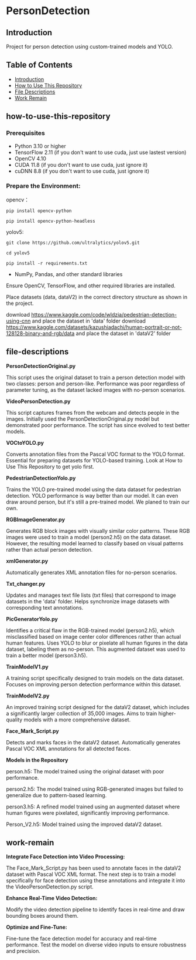 # PersonDetection

## Introduction
Project for person detection using custom-trained models and YOLO. 


## Table of Contents
- [Introduction](#introduction)
- [How to Use This Repository](#how-to-use-this-repository)
- [File Descriptions](#file-descriptions)
- [Work Remain](#work-remain)

## how-to-use-this-repository

### Prerequisites
- Python 3.10 or higher
- TensorFlow 2.11 (if you don't want to use cuda, just use lastest version)
- OpenCV 4.10
- CUDA 11.8 (if you don't want to use cuda, just ignore it)
- cuDNN 8.8 (if you don't want to use cuda, just ignore it)

### Prepare the Environment:
opencv：

`pip install opencv-python`

`pip install opencv-python-headless`



yolov5:

`git clone https://github.com/ultralytics/yolov5.git`

`cd yolov5`

`pip install -r requirements.txt`

- NumPy, Pandas, and other standard libraries



Ensure OpenCV, TensorFlow, and other required libraries are installed.

Place datasets (data, dataV2) in the correct directory structure as shown in the project.

download https://www.kaggle.com/code/wldzia/pedestrian-detection-using-cnn
and place the dataset in 'data' folder
download https://www.kaggle.com/datasets/kazushiadachi/human-portrait-or-not-128128-binary-and-rgb/data
and place the dataset in 'dataV2' folder

## file-descriptions

**PersonDetectionOriginal.py**

This script uses the original dataset to train a person detection model with two classes: person and person-like.
Performance was poor regardless of parameter tuning, as the dataset lacked images with no-person scenarios.

**VideoPersonDetection.py**

This script captures frames from the webcam and detects people in the images.
Initially used the PersonDetectionOriginal.py model but demonstrated poor performance. The script has since evolved to test better models.

**VOCtoYOLO.py**

Converts annotation files from the Pascal VOC format to the YOLO format.
Essential for preparing datasets for YOLO-based training.
Look at How to Use This Repository to get yolo first.

**PedestrianDetectionYolo.py**

Trains the YOLO pre-trained model using the data dataset for pedestrian detection. YOLO performance is way better than our model.
It can even draw around person, but it's still a pre-trained model. We planed to train our own.

**RGBImageGenerator.py**

Generates RGB block images with visually similar color patterns.
These RGB images were used to train a model (person2.h5) on the data dataset. However, the resulting model learned to classify based on visual patterns rather than actual person detection.

**xmlGenerator.py**

Automatically generates XML annotation files for no-person scenarios.

**Txt_changer.py**

Updates and manages text file lists (txt files) that correspond to image datasets in the 'data' folder.
Helps synchronize image datasets with corresponding text annotations.

**PicGeneratorYolo.py**

Identifies a critical flaw in the RGB-trained model (person2.h5), which misclassified based on image center color differences rather than actual human features.
Uses YOLO to blur or pixelate all human figures in the data dataset, labeling them as no-person. This augmented dataset was used to train a better model (person3.h5).

**TrainModelV1.py**

A training script specifically designed to train models on the data dataset.
Focuses on improving person detection performance within this dataset.

**TrainModelV2.py**

An improved training script designed for the dataV2 dataset, which includes a significantly larger collection of 35,000 images.
Aims to train higher-quality models with a more comprehensive dataset.

**Face_Mark_Script.py**

Detects and marks faces in the dataV2 dataset.
Automatically generates Pascal VOC XML annotations for all detected faces.


**Models in the Repository**

person.h5: The model trained using the original dataset with poor performance.

person2.h5: The model trained using RGB-generated images but failed to generalize due to pattern-based learning.

person3.h5: A refined model trained using an augmented dataset where human figures were pixelated, significantly improving performance.

Person_V2.h5: Model trained using the improved dataV2 dataset.


## work-remain

**Integrate Face Detection into Video Processing:**

The Face_Mark_Script.py has been used to annotate faces in the dataV2 dataset with Pascal VOC XML format.
The next step is to train a model specifically for face detection using these annotations and integrate it into the VideoPersonDetection.py script.

**Enhance Real-Time Video Detection:**

Modify the video detection pipeline to identify faces in real-time and draw bounding boxes around them.

**Optimize and Fine-Tune:**

Fine-tune the face detection model for accuracy and real-time performance.
Test the model on diverse video inputs to ensure robustness and precision.






